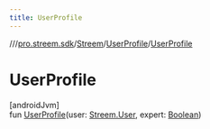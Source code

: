 ```yaml
---
title: UserProfile
---
```

//[<root>](../../../../index.html)/[pro.streem.sdk](../../index.html)/[Streem](../index.html)/[UserProfile](index.html)/[UserProfile](-user-profile.html)



# UserProfile



[androidJvm]\
fun [UserProfile](-user-profile.html)(user: [Streem.User](../-user/index.html), expert: [Boolean](https://kotlinlang.org/api/latest/jvm/stdlib/kotlin/-boolean/index.html))




